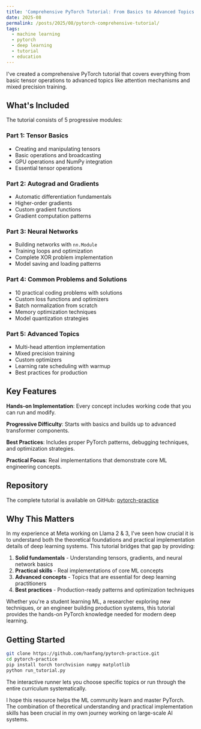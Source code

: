 ```yaml
---
title: 'Comprehensive PyTorch Tutorial: From Basics to Advanced Topics'
date: 2025-08
permalink: /posts/2025/08/pytorch-comprehensive-tutorial/
tags:
  - machine learning
  - pytorch
  - deep learning
  - tutorial
  - education
---
```


I've created a comprehensive PyTorch tutorial that covers everything from basic tensor operations to advanced topics like attention mechanisms and mixed precision training.

## What's Included

The tutorial consists of 5 progressive modules:

### Part 1: Tensor Basics
- Creating and manipulating tensors
- Basic operations and broadcasting
- GPU operations and NumPy integration
- Essential tensor operations

### Part 2: Autograd and Gradients
- Automatic differentiation fundamentals
- Higher-order gradients
- Custom gradient functions
- Gradient computation patterns

### Part 3: Neural Networks
- Building networks with `nn.Module`
- Training loops and optimization
- Complete XOR problem implementation
- Model saving and loading patterns

### Part 4: Common Problems and Solutions
- 10 practical coding problems with solutions
- Custom loss functions and optimizers
- Batch normalization from scratch
- Memory optimization techniques
- Model quantization strategies

### Part 5: Advanced Topics
- Multi-head attention implementation
- Mixed precision training
- Custom optimizers
- Learning rate scheduling with warmup
- Best practices for production

## Key Features

**Hands-on Implementation**: Every concept includes working code that you can run and modify.

**Progressive Difficulty**: Starts with basics and builds up to advanced transformer components.

**Best Practices**: Includes proper PyTorch patterns, debugging techniques, and optimization strategies.

**Practical Focus**: Real implementations that demonstrate core ML engineering concepts.

## Repository

The complete tutorial is available on GitHub: [pytorch-practice](https://github.com/hanfang/pytorch-practice)

## Why This Matters

In my experience at Meta working on Llama 2 & 3, I've seen how crucial it is to understand both the theoretical foundations and practical implementation details of deep learning systems. This tutorial bridges that gap by providing:

1. **Solid fundamentals** - Understanding tensors, gradients, and neural network basics
2. **Practical skills** - Real implementations of core ML concepts
3. **Advanced concepts** - Topics that are essential for deep learning practitioners
4. **Best practices** - Production-ready patterns and optimization techniques

Whether you're a student learning ML, a researcher exploring new techniques, or an engineer building production systems, this tutorial provides the hands-on PyTorch knowledge needed for modern deep learning.

## Getting Started

```bash
git clone https://github.com/hanfang/pytorch-practice.git
cd pytorch-practice
pip install torch torchvision numpy matplotlib
python run_tutorial.py
```

The interactive runner lets you choose specific topics or run through the entire curriculum systematically.

I hope this resource helps the ML community learn and master PyTorch. The combination of theoretical understanding and practical implementation skills has been crucial in my own journey working on large-scale AI systems.